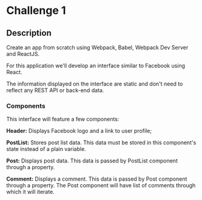 # Challenge 1

## Description

Create an app from scratch using Webpack, Babel, Webpack Dev Server and ReactJS.

For this application we'll develop an interface similar to Facebook using React.

The information displayed on the interface are static and don't need to reflect any REST API or back-end data.

### Components

This interface will feature a few components:

**Header:** Displays Facebook logo and a link to user profile;

**PostList:** Stores post list data. This data must be stored in this component's state instead of a plain variable.

**Post:** Displays post data. This data is passed by PostList component through a property.

**Comment:** Displays a comment. This data is passed by Post component through a property. The Post component will have list of comments through which it will iterate.
